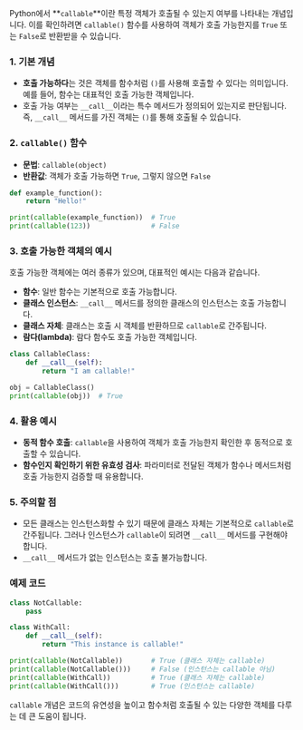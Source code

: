 Python에서 **`callable`**이란 특정 객체가 호출될 수 있는지 여부를 나타내는 개념입니다. 이를 확인하려면 `callable()` 함수를 사용하여 객체가 호출 가능한지를 `True` 또는 `False`로 반환받을 수 있습니다. 

### 1. **기본 개념**
   - **호출 가능하다**는 것은 객체를 함수처럼 `()`를 사용해 호출할 수 있다는 의미입니다. 예를 들어, 함수는 대표적인 호출 가능한 객체입니다.
   - 호출 가능 여부는 `__call__`이라는 특수 메서드가 정의되어 있는지로 판단됩니다. 즉, `__call__` 메서드를 가진 객체는 `()`를 통해 호출될 수 있습니다.

### 2. **`callable()` 함수**
   - **문법**: `callable(object)`
   - **반환값**: 객체가 호출 가능하면 `True`, 그렇지 않으면 `False`

   ```python
   def example_function():
       return "Hello!"

   print(callable(example_function))  # True
   print(callable(123))               # False
   ```

### 3. **호출 가능한 객체의 예시**
   호출 가능한 객체에는 여러 종류가 있으며, 대표적인 예시는 다음과 같습니다.

   - **함수**: 일반 함수는 기본적으로 호출 가능합니다.
   - **클래스 인스턴스**: `__call__` 메서드를 정의한 클래스의 인스턴스는 호출 가능합니다.
   - **클래스 자체**: 클래스는 호출 시 객체를 반환하므로 `callable`로 간주됩니다.
   - **람다(lambda)**: 람다 함수도 호출 가능한 객체입니다.

   ```python
   class CallableClass:
       def __call__(self):
           return "I am callable!"

   obj = CallableClass()
   print(callable(obj))  # True
   ```

### 4. **활용 예시**
   - **동적 함수 호출**: `callable`을 사용하여 객체가 호출 가능한지 확인한 후 동적으로 호출할 수 있습니다.
   - **함수인지 확인하기 위한 유효성 검사**: 파라미터로 전달된 객체가 함수나 메서드처럼 호출 가능한지 검증할 때 유용합니다.

### 5. **주의할 점**
   - 모든 클래스는 인스턴스화할 수 있기 때문에 클래스 자체는 기본적으로 `callable`로 간주됩니다. 그러나 인스턴스가 `callable`이 되려면 `__call__` 메서드를 구현해야 합니다.
   - `__call__` 메서드가 없는 인스턴스는 호출 불가능합니다.

### 예제 코드

   ```python
   class NotCallable:
       pass

   class WithCall:
       def __call__(self):
           return "This instance is callable!"

   print(callable(NotCallable))       # True (클래스 자체는 callable)
   print(callable(NotCallable()))     # False (인스턴스는 callable 아님)
   print(callable(WithCall))          # True (클래스 자체는 callable)
   print(callable(WithCall()))        # True (인스턴스는 callable)
   ```

`callable` 개념은 코드의 유연성을 높이고 함수처럼 호출될 수 있는 다양한 객체를 다루는 데 큰 도움이 됩니다.